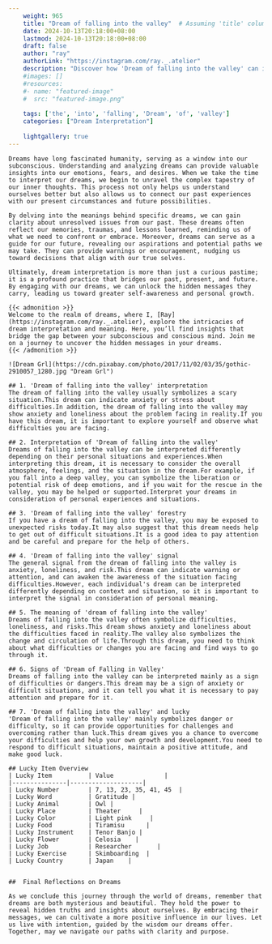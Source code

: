 ```yaml
---
    weight: 965
    title: "Dream of falling into the valley"  # Assuming 'title' column exists
    date: 2024-10-13T20:18:00+08:00
    lastmod: 2024-10-13T20:18:00+08:00
    draft: false
    author: "ray"
    authorLink: "https://instagram.com/ray._.atelier"
    description: "Discover how 'Dream of falling into the valley' can interpret your future and uncover its significant meanings in your life."
    #images: []
    #resources:
    #- name: "featured-image"
    #  src: "featured-image.png"
    
    tags: ['the', 'into', 'falling', 'Dream', 'of', 'valley']
    categories: ["Dream Interpretation"]
    
    lightgallery: true
---
```

    
    Dreams have long fascinated humanity, serving as a window into our subconscious. Understanding and analyzing dreams can provide valuable insights into our emotions, fears, and desires. When we take the time to interpret our dreams, we begin to unravel the complex tapestry of our inner thoughts. This process not only helps us understand ourselves better but also allows us to connect our past experiences with our present circumstances and future possibilities.
    
    By delving into the meanings behind specific dreams, we can gain clarity about unresolved issues from our past. These dreams often reflect our memories, traumas, and lessons learned, reminding us of what we need to confront or embrace. Moreover, dreams can serve as a guide for our future, revealing our aspirations and potential paths we may take. They can provide warnings or encouragement, nudging us toward decisions that align with our true selves.
    
    Ultimately, dream interpretation is more than just a curious pastime; it is a profound practice that bridges our past, present, and future. By engaging with our dreams, we can unlock the hidden messages they carry, leading us toward greater self-awareness and personal growth.
    
    {{< admonition >}}
    Welcome to the realm of dreams, where I, [Ray](https://instagram.com/ray._.atelier), explore the intricacies of dream interpretation and meaning. Here, you’ll find insights that bridge the gap between your subconscious and conscious mind. Join me on a journey to uncover the hidden messages in your dreams.
    {{< /admonition >}}
    
    ![Dream Grl](https://cdn.pixabay.com/photo/2017/11/02/03/35/gothic-2910057_1280.jpg "Dream Grl")
    
    ## 1. 'Dream of falling into the valley' interpretation
    The dream of falling into the valley usually symbolizes a scary situation.This dream can indicate anxiety or stress about difficulties.In addition, the dream of falling into the valley may show anxiety and loneliness about the problem facing in reality.If you have this dream, it is important to explore yourself and observe what difficulties you are facing.
    
    ## 2. Interpretation of 'Dream of falling into the valley'
    Dreams of falling into the valley can be interpreted differently depending on their personal situations and experiences.When interpreting this dream, it is necessary to consider the overall atmosphere, feelings, and the situation in the dream.For example, if you fall into a deep valley, you can symbolize the liberation or potential risk of deep emotions, and if you wait for the rescue in the valley, you may be helped or supported.Interpret your dreams in consideration of personal experiences and situations.
    
    ## 3. 'Dream of falling into the valley' forestry
    If you have a dream of falling into the valley, you may be exposed to unexpected risks today.It may also suggest that this dream needs help to get out of difficult situations.It is a good idea to pay attention and be careful and prepare for the help of others.
    
    ## 4. 'Dream of falling into the valley' signal
    The general signal from the dream of falling into the valley is anxiety, loneliness, and risk.This dream can indicate warning or attention, and can awaken the awareness of the situation facing difficulties.However, each individual's dream can be interpreted differently depending on context and situation, so it is important to interpret the signal in consideration of personal meaning.
    
    ## 5. The meaning of 'dream of falling into the valley'
    Dreams of falling into the valley often symbolize difficulties, loneliness, and risks.This dream shows anxiety and loneliness about the difficulties faced in reality.The valley also symbolizes the change and circulation of life.Through this dream, you need to think about what difficulties or changes you are facing and find ways to go through it.
    
    ## 6. Signs of 'Dream of Falling in Valley'
    Dreams of falling into the valley can be interpreted mainly as a sign of difficulties or dangers.This dream may be a sign of anxiety or difficult situations, and it can tell you what it is necessary to pay attention and prepare for it.
    
    ## 7. 'Dream of falling into the valley' and lucky
    'Dream of falling into the valley' mainly symbolizes danger or difficulty, so it can provide opportunities for challenges and overcoming rather than luck.This dream gives you a chance to overcome your difficulties and help your own growth and development.You need to respond to difficult situations, maintain a positive attitude, and make good luck.
    
    ## Lucky Item Overview
    | Lucky Item          | Value              |
    |---------------|--------------------|
    | Lucky Number        | 7, 13, 23, 35, 41, 45  |
    | Lucky Word          | Gratitude |
    | Lucky Animal        | Owl |
    | Lucky Place         | Theater     |
    | Lucky Color         | Light pink     |
    | Lucky Food          | Tiramisu      |
    | Lucky Instrument    | Tenor Banjo |
    | Lucky Flower        | Celosia    |
    | Lucky Job           | Researcher       |
    | Lucky Exercise      | Skimboarding  |
    | Lucky Country       | Japan    |
    
    
    ##  Final Reflections on Dreams
    
    As we conclude this journey through the world of dreams, remember that dreams are both mysterious and beautiful. They hold the power to reveal hidden truths and insights about ourselves. By embracing their messages, we can cultivate a more positive influence in our lives. Let us live with intention, guided by the wisdom our dreams offer. Together, may we navigate our paths with clarity and purpose.
    
